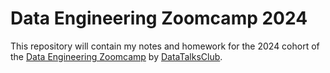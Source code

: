 # Data Engineering Zoomcamp 2024

This repository will contain my notes and homework for the 2024 cohort of the [Data Engineering Zoomcamp](https://github.com/DataTalksClub/data-engineering-zoomcamp) by [DataTalksClub](https://datatalks.club/).